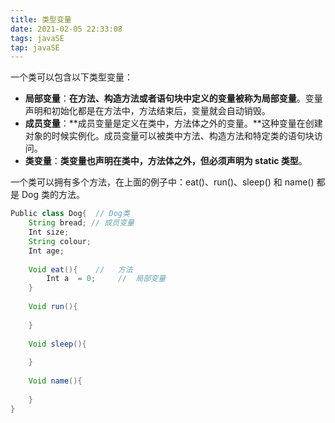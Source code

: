 ```yaml
---
title: 类型变量
date: 2021-02-05 22:33:08
tags: javaSE
tap: javaSE
---
```


一个类可以包含以下类型变量：<!--more-->

- **局部变量**：**在方法、构造方法或者语句块中定义的变量被称为局部变量**。变量声明和初始化都是在方法中，方法结束后，变量就会自动销毁。
- **成员变量**：**成员变量是定义在类中，方法体之外的变量。**这种变量在创建对象的时候实例化。成员变量可以被类中方法、构造方法和特定类的语句块访问。
- **类变量**：**类变量也声明在类中，方法体之外，但必须声明为     static 类型**。

一个类可以拥有多个方法，在上面的例子中：eat()、run()、sleep() 和 name() 都是 Dog 类的方法。

```java
Public class Dog{  // Dog类
	String bread; // 成员变量
	Int size;
	String colour;
	Int age;
	
	Void eat(){    //   方法
		Int a  = 0;     //  局部变量
	}
	
	Void run(){
	
	}
	
	Void sleep(){
	
	}
	
	Void name(){
	
	}
}

```

 

